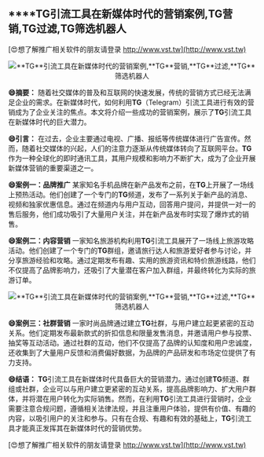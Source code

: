 ## ****TG**引流工具在新媒体时代的营销案例,**TG**营销,**TG**过滤,**TG**筛选机器人**

[😍想了解推广相关软件的朋友请登录 http://www.vst.tw](http://www.vst.tw)

 <center><img src="https://vst.tw/MP4/tuiguang/png/8.png" alt="**TG**引流工具在新媒体时代的营销案例,**TG**营销,**TG**过滤,**TG**筛选机器人"></center>

**😄摘要：**
随着社交媒体的普及和互联网的快速发展，传统的营销方式已经无法满足企业的需求。在新媒体时代，如何利用**TG**（Telegram）引流工具进行有效的营销成为了企业关注的焦点。本文将介绍一些成功的营销案例，展示了**TG**引流工具在新媒体时代的巨大潜力。

**😄引言：**
在过去，企业主要通过电视、广播、报纸等传统媒体进行广告宣传。然而，随着社交媒体的兴起，人们的注意力逐渐从传统媒体转向了互联网平台。**TG**作为一种全球化的即时通讯工具，其用户规模和影响力不断扩大，成为了企业开展新媒体营销的重要渠道之一。

**😄案例一：品牌推广**
某家知名手机品牌在新产品发布之前，在**TG**上开展了一场线上预热活动。他们创建了一个专门的**TG**频道，发布了一系列关于新产品的消息、视频和独家优惠信息。通过在频道内与用户互动，回答用户提问，并提供一对一的售后服务，他们成功吸引了大量用户关注，并在新产品发布时实现了爆炸式的销售。

**😄案例二：内容营销**
一家知名旅游机构利用**TG**引流工具展开了一场线上旅游攻略活动。他们创建了一个专门的**TG**群组，邀请旅行达人和旅游爱好者参与讨论，并分享旅游经验和攻略。通过定期发布有趣、实用的旅游资讯和特价旅游线路，他们不仅提高了品牌影响力，还吸引了大量潜在客户加入群组，并最终转化为实际的旅游订单。

 <center><img src="https://vst.tw/MP4/tuiguang/png/4.png" alt="**TG**引流工具在新媒体时代的营销案例,**TG**营销,**TG**过滤,**TG**筛选机器人"></center>

**😄案例三：社群营销**
一家时尚品牌通过建立**TG**社群，与用户建立起更紧密的互动关系。他们定期发布最新款式的折扣信息和限量发售消息，并邀请用户参与投票、抽奖等互动活动。通过社群的互动，他们不仅提高了品牌的认知度和用户忠诚度，还收集到了大量用户反馈和消费偏好数据，为品牌的产品研发和市场定位提供了有力支持。

**😄结语：**
**TG**引流工具在新媒体时代具备巨大的营销潜力。通过创建**TG**频道、群组或社群，企业可以与用户建立更紧密的互动关系，提高品牌影响力、扩大用户群体，并将潜在用户转化为实际销售。然而，在利用**TG**引流工具进行营销时，企业需要注意合规问题，遵循相关法律法规，并且注重用户体验，提供有价值、有趣的内容，以吸引用户的关注和参与。只有在合规、有趣和有效的基础上，**TG**引流工具才能真正发挥其在新媒体时代的营销优势。

[😍想了解推广相关软件的朋友请登录 http://www.vst.tw](http://www.vst.tw)



